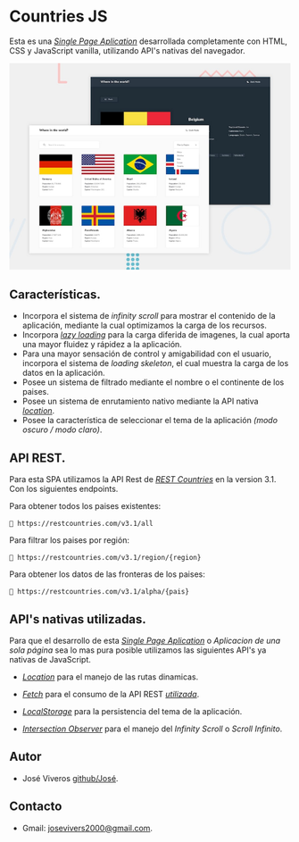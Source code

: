 

# Countries JS

Esta es una *[Single Page Aplication](https://developer.mozilla.org/en-US/docs/Glossary/SPA)* desarrollada completamente con HTML, CSS y JavaScript vanilla, utilizando API's nativas del navegador.

!["Preview de la aplicacion"](./img/desktop-preview.jpg)

## Características.

* Incorpora el sistema de *infinity scroll* para mostrar el contenido de la aplicación, mediante la cual optimizamos la carga de los recursos.
* Incorpora *[lazy loading](https://developer.mozilla.org/en-US/docs/Web/Performance/Lazy_loading)* para la carga diferida de imagenes, la cual aporta una mayor fluidez y rápidez a la aplicación.
* Para una mayor sensación de control y amigabilidad con el usuario, incorpora  el sistema de *loading skeleton*, el cual muestra la carga de los datos en la aplicación.
* Posee un sistema de filtrado mediante el nombre o el continente de los paises.
* Posee un sistema de enrutamiento nativo mediante la API nativa *[location](https://developer.mozilla.org/en-US/docs/Web/API/Window/location)*.
* Posee la característica de seleccionar el tema de la aplicación *(modo oscuro / modo claro)*. 

## API REST.
Para esta SPA utilizamos la API Rest de *[REST Countries](https://restcountries.com/)* en la version 3.1. Con los siguientes endpoints.

Para obtener todos los paises existentes:
```
🔗 https://restcountries.com/v3.1/all
```

Para filtrar los paises por región:

```
🔗 https://restcountries.com/v3.1/region/{region}
```

Para obtener los datos de las fronteras de los paises:

```
🔗 https://restcountries.com/v3.1/alpha/{pais}
```

## API's nativas utilizadas.
Para que el desarrollo de esta *[Single Page Aplication](https://developer.mozilla.org/en-US/docs/Glossary/SPA)* o *Aplicacion de una sola página* sea lo mas pura posible utilizamos las siguientes API's ya nativas de JavaScript.

* *[Location](https://developer.mozilla.org/en-US/docs/Web/API/Window/location)* para el manejo de las rutas dinamicas.

* *[Fetch](https://developer.mozilla.org/en-US/docs/Web/API/Fetch_API/Using_Fetch)* para el consumo de la API REST *[utilizada](#api-rest)*.

* *[LocalStorage](https://developer.mozilla.org/en-US/docs/Web/API/Window/localStorage)* para la persistencia del tema de la aplicación.

* *[Intersection Observer](https://developer.mozilla.org/en-US/docs/Web/API/Intersection_Observer_API)* para el manejo del *Infinity Scroll* o *Scroll Infinito*.

## Autor

* José Viveros [github/José](https://github.com/FedericoViveros2000).

## Contacto
* Gmail: josevivers2000@gmail.com.

